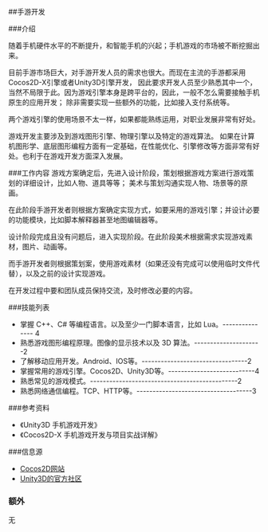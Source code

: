 ##手游开发

###介绍

随着手机硬件水平的不断提升，和智能手机的兴起；手机游戏的市场被不断挖掘出来。

目前手游市场巨大，对手游开发人员的需求也很大。而现在主流的手游都采用Cocos2D-X引擎或者Unity3D引擎开发，
因此要求开发人员至少熟悉其中一个，当然不局限于此。因为游戏引擎本身是跨平台的，因此，一般不怎么需要接触手机原生的应用开发；
除非需要实现一些额外的功能，比如接入支付系统等。

两个游戏引擎的使用场景不太一样，如果都能熟练运用，对职业发展非常有好处。

游戏开发主要涉及到游戏图形引擎、物理引擎以及特定的游戏算法。
如果在计算机图形学、底层图形编程方面有一定基础，在性能优化、引擎修改等方面非常有好处。也利于在游戏开发方面深入发展。


###工作内容
游戏方案确定后，先进入设计阶段，策划根据游戏方案进行游戏策划的详细设计，比如人物、道具等等；
美术与策划沟通实现人物、场景等的原画。

在此阶段手游开发者则根据方案确定实现方式，如要采用的游戏引擎；并设计必要的功能模块，比如脚本解释器甚至地图编辑器等。

设计阶段完成且没有问题后，进入实现阶段。在此阶段美术根据需求实现游戏素材，图片、动画等。

而手游开发者则根据策划案，使用游戏素材（如果还没有完成可以使用临时文件代替），以及之前的设计实现游戏。

在开发过程中要和团队成员保持交流，及时修改必要的内容。


###技能列表
*   掌握 C++、C# 等编程语言。以及至少一门脚本语言，比如 Lua。--------------- 4
*   熟悉游戏图形编程原理。图像的显示技术以及 3D 算法。---------------------2
*   了解移动应用开发。Android、IOS等。---------------------------------2
*   掌握常用的游戏引擎。Cocos2D、Unity3D等。---------------------------4
*   熟悉常见的游戏模式。----------------------------------------------2
*   熟悉网络通信编程。TCP、HTTP等。------------------------------------3


###参考资料
*   《Unity3D 手机游戏开发》
*   《Cocos2D-X 手机游戏开发与项目实战详解》

###信息源
*	[Cocos2D网站](http://cn.cocos2d-x.org/)
*   [Unity3D的官方社区](http://unity3d.com/cn/community)


### 额外 ###
无

